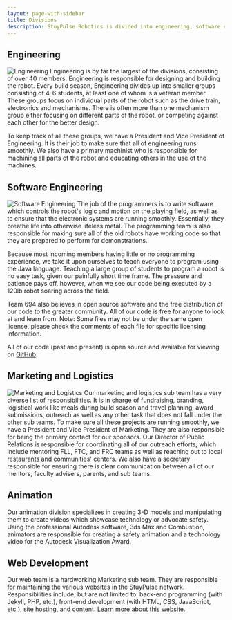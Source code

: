 ```yaml
---
layout: page-with-sidebar
title: Divisions
description: StuyPulse Robotics is divided into engineering, software engineering, marketing, and animation.
---
```

## Engineering
<img class="photo-right" src="/img/divisions/engineering2012.jpg" alt="Engineering">
Engineering is by far the largest of the divisions, consisting of over 40 members. Engineering is responsible for designing and building the robot. Every build season, Engineering divides up into smaller groups consisting of 4-6 students, at least one of whom is a veteran member. These groups focus on individual parts of the robot such as the drive train, electronics and mechanisms. There is often more than one mechanism group either focusing on different parts of the robot, or competing against each other for the better design.

To keep track of all these groups, we have a President and Vice President of Engineering. It is their job to make sure that all of engineering runs smoothly. We also have a primary machinist who is responsible for machining all parts of the robot and educating others in the use of the machines.
 
## Software Engineering
<img class="photo-right" src="/img/divisions/softwareengineering2012.jpg" alt="Software Engineering">
The job of the programmers is to write software which controls the robot's logic and motion on the playing field, as well as to ensure that the electronic systems are running smoothly. Essentially, they breathe life into otherwise lifeless metal. The programming team is also responsible for making sure all of the old robots have working code so that they are prepared to perform for demonstrations.

Because most incoming members having little or no programming experience, we take it upon ourselves to teach everyone to program using the Java language. Teaching a large group of students to program a robot is no easy task, given our painfully short time frame. The pressure and patience pays off, however, when we see our code being executed by a 120lb robot soaring across the field.

Team 694 also believes in open source software and the free distribution of our code to the greater community. All of our code is free for anyone to look at and learn from. Note: Some files may not be under the same open license, please check the comments of each file for specific licensing information.

All of our code (past and present) is open source and available for viewing on [GitHub](https://github.com/prog694).

## Marketing and Logistics
<img class="photo-right" src="/img/divisions/marketing2012.jpg" alt="Marketing and Logistics">
Our marketing and logistics sub team has a very diverse list of responsibilities. It is in charge of fundraising, branding, logistical work like meals during build season and travel planning, award submissions, outreach as well as any other task that does not fall under the other sub teams. To make sure all these projects are running smoothly, we have a President and Vice President of Marketing. They are also responsible for being the primary contact for our sponsors. Our Director of Public Relations is responsible for coordinating all of our outreach efforts, which include mentoring FLL, FTC, and FRC teams as well as reaching out to local restaurants and communities' centers. We also have a secretary responsible for ensuring there is clear communication between all of our mentors, faculty advisers, parents, and sub teams.

## Animation
Our animation division specializes in creating 3-D models and manipulating them to create videos which showcase technology or advocate safety. Using the professional Autodesk software, 3ds Max and Combustion, animators are responsible for creating a safety animation and a technology video for the Autodesk Visualization Award.

## Web Development
Our web team is a hardworking Marketing sub team. They are responsible for maintaining the various websites in the StuyPulse network. Responsibilities include, but are not limited to: back-end programming (with Jekyll, PHP, etc.), front-end development (with HTML, CSS, JavaScript, etc.), site hosting, and content. [Learn more about this website](/about/website/).
